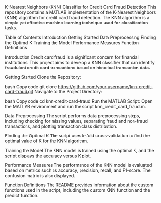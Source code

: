 K-Nearest Neighbors (KNN) Classifier for Credit Card Fraud Detection
This repository contains a MATLAB implementation of the K-Nearest Neighbors (KNN) algorithm for credit card fraud detection. The KNN algorithm is a simple yet effective machine learning technique used for classification tasks.

Table of Contents
Introduction
Getting Started
Data Preprocessing
Finding the Optimal K
Training the Model
Performance Measures
Function Definitions

Introduction
Credit card fraud is a significant concern for financial institutions. This project aims to develop a KNN classifier that can identify fraudulent credit card transactions based on historical transaction data.

Getting Started
Clone the Repository:

bash
Copy code
git clone https://github.com/your-username/knn-credit-card-fraud.git
Navigate to the Project Directory:

bash
Copy code
cd knn-credit-card-fraud
Run the MATLAB Script:
Open the MATLAB environment and run the script knn_credit_card_fraud.m.

Data Preprocessing
The script performs data preprocessing steps, including checking for missing values, separating fraud and non-fraud transactions, and plotting transaction class distribution.

Finding the Optimal K
The script uses k-fold cross-validation to find the optimal value of K for the KNN algorithm.

Training the Model
The KNN model is trained using the optimal K, and the script displays the accuracy versus K plot.

Performance Measures
The performance of the KNN model is evaluated based on metrics such as accuracy, precision, recall, and F1-score. The confusion matrix is also displayed.

Function Definitions
The README provides information about the custom functions used in the script, including the custom KNN function and the predict function.






